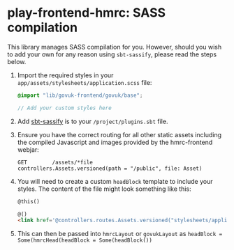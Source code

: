 # play-frontend-hmrc: SASS compilation

This library manages SASS compilation for you. However, should you wish to add your own for any reason using 
`sbt-sassify`, please read the steps below.

1.  Import the required styles in your `app/assets/stylesheets/application.scss` file:
    ```scss
    @import "lib/govuk-frontend/govuk/base";
    
    // Add your custom styles here
    ```

1. Add [sbt-sassify](https://github.com/irundaia/sbt-sassify) is to your `/project/plugins.sbt` file.

1. Ensure you have the correct routing for all other static assets including the compiled Javascript and images provided
   by the hmrc-frontend webjar:
    ```
    GET        /assets/*file                        controllers.Assets.versioned(path = "/public", file: Asset)
    ```
   
1. You will need to create a custom `headBlock` template to include your styles. The content of the file might look 
   something like this:
    ```html
    @this()
    
    @()
    <link href='@controllers.routes.Assets.versioned("stylesheets/application.css")' media="all" rel="stylesheet" type="text/css" />
    ```

1. This can then be passed into `hmrcLayout` or `govukLayout` as `headBlock = Some(hmrcHead(headBlock = Some(headBlock())`
